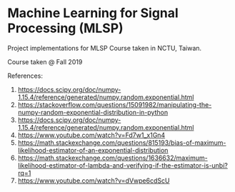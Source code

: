 # Machine Learning for Signal Processing (MLSP)
Project implementations for MLSP Course taken in NCTU, Taiwan.

Course taken @ Fall 2019

References:
1. https://docs.scipy.org/doc/numpy-1.15.4/reference/generated/numpy.random.exponential.html
2. https://stackoverflow.com/questions/15091982/manipulating-the-numpy-random-exponential-distribution-in-python
3. https://docs.scipy.org/doc/numpy-1.15.4/reference/generated/numpy.random.exponential.html
4. https://www.youtube.com/watch?v=Fd7w1_x1Gn4
5. https://math.stackexchange.com/questions/815193/bias-of-maximum-likelihood-estimator-of-an-exponential-distribution
6. https://math.stackexchange.com/questions/1636632/maximum-likelihood-estimator-of-lambda-and-verifying-if-the-estimator-is-unbi?rq=1
7. https://www.youtube.com/watch?v=dVwpe6cdScU
